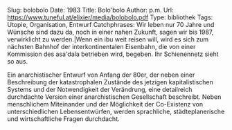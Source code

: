 Slug: bolobolo
Date: 1983
Title: Bolo'bolo
Author: p.m.
Url: https://www.tuneful.at/elixier/media/bolobolo.pdf
Type: bibliothek
Tags: Utopie, Organisation, Entwurf
Catchphrases: Wir leben nur 70 Jahre und Wünsche sind dazu da, noch in einer nahen Zukunft, sagen wir bis 1987, verwirklicht zu werden.|Wenn ein ibu weit reisen will, wird es sich zum nächsten Bahnhof der interkontinentalen Eisenbahn, die von einer Kommission des asa'dala betrieben wird, begeben. Ihr Schienennetz sieht so aus.


Ein anarchistischer Entwurf von Anfang der 80er, der neben einer Beschreibung der katastrophalen Zustände des jetzigen kapitalistischen Systems und der Notwendigkeit der Verändrung, eine detailreich durchdachte Version einer anarchistischen Gesellschaft beschreibt. Neben menschlichem Miteinander und der Möglichkeit der Co-Existenz von unterschiedlichen Lebensentwürfen, werden sprachliche, städteplanerische und wirtschaftliche Fragen durchdacht.
